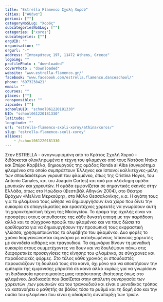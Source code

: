 ```yaml
---
title: "Estrella Flamenco Σχολή Χορού"
cities: ["Αθήνα"]
perioxi: [""]
categoryNoSLug: "Χορός"
subcategoriesNoSLug: [""]
categories: ["xoros"]
subcategories: [""]
orgUID: ""
organisation: ""
orgurl: "-"
address: "Ιπποκράτους 197, 11472 Athens, Greece"
logoimg: ""
profilePhoto : "downloaded"
coverPhoto : "downloaded"
website: "www.estrella-flamenco.gr/"
facebook: "www.facebook.com/estrella.flamenco.danceschool/"
phone: "6973238421"
email: ""
courses: ""
places: [""]
rensponsibles: ""
zipcode: [""]
schoolsUID: "school061220181330"
UID: "school061220181330"
latitude: ""
longitude: ""
url: "estrella-flamenco-sxoli-xoroy/athina/xoros/"
slug: "estrella-flamenco-sxoli-xoroy"
aliases:
    - /school061220181330
---
```





Στην ESTRELLA - αναγνωρισμένη από το Κράτος Σχολή Χορού - διδάσκεται ολοκληρωμένα η τέχνη του φλαμένκο από τους Νατάσα Ντέκα και Σπύρο Καρβέλα, δημιουργούς της ομάδας Ronda al Αlba (συγκρότημα φλαμένκο στο οποίο συμπράττουν Έλληνες και Ισπανοί καλλιτέχνες-μέλη των σπουδαιότερων γκρουπ του φλαμένκο, όπως της Cristina Hoyos, του Antonio Canales, και του Joaquin Cortes) και από μια ολόκληρη ομάδα μουσικών και χορευτών. Η ομάδα εμφανίζεται σε σημαντικές σκηνές στην Ελλάδα, όπως στο Ηρώδειο (Φεστιβάλ Αθηνών 2004), στο Θέατρο Βράχων «Μελίνα Μερκούρη», στο Μύλο Θεσσαλονίκης, κ.α. Η αγάπη τους για το φλαμένκο τους ώθησε να δημιουργήσουν ένα χώρο που δίνει την ευκαιρία σε επαγγελματίες και ερασιτέχνες χορευτές να γνωρίσουν αυτή τη χαρακτηριστική τέχνη της Μεσογείου. Το όραμα της σχολής είναι να προσφέρει στους σπουδαστές της κάθε δυνατή επαφή με την παράδοση αλλά και το σύγχρονο προφίλ του φλαμένκο και να τους δώσει τα ερεθίσματα για να δημιουργήσουν την προσωπική τους εκφραστική γλώσσα, χρησιμοποιώντας το αλφάβητο του φλαμένκο. Δυο φορές το χρόνο διοργανώνονται σεμινάρια με καταξιωμένους Ισπανούς χορευτές με συνοδεία κιθάρας και τραγουδιού. Τα σεμινάρια δίνουν τη μοναδική ευκαιρία στους συμμετέχοντες να δουν και να δουλέψουν πάνω στις διαφορετικές προσεγγίσεις της κίνησης του φλαμένκο, σε σύγχρονες και παραδοσιακές φόρμες. Στο τέλος κάθε χρονιάς οι σπουδαστές παρουσιάζουν τη δουλειά τους στο κοινό, όχι μόνο για να αποκτήσουν την εμπειρία της εμφάνισης μπροστά σε κοινό αλλά κυρίως για να γνωρίσουν τη διαδικασία προετοιμασίας μιας παράστασης ιδιαίτερης όπως στο φλαμένκο. Διαδικασία που βασίζεται στην απόλυτη συνεργασία των χορευτών ,των μουσικών και του τραγουδιού και είναι ο μοναδικός τρόπος να κατανοήσει ο μαθητής σε βάθος τόσο το ρυθμό και τη δομή όσο και την ουσία του φλαμένκο που είναι η αδιαίρετη συνύπαρξη των τριών.